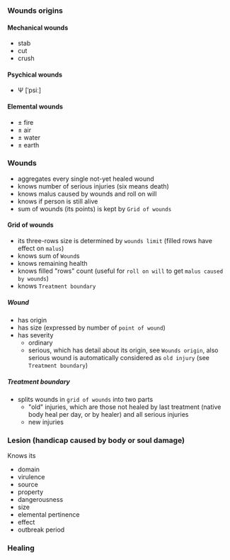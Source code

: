### Wounds origins

#### Mechanical wounds

 - stab
 - cut
 - crush

#### Psychical wounds

 - Ψ [ˈpsiː]
 
#### Elemental wounds
 
 - ± fire
 - ± air
 - ± water
 - ± earth
 
### Wounds
 
 - aggregates every single not-yet healed wound
 - knows number of serious injuries (six means death)
 - knows malus caused by wounds and roll on will
 - knows if person is still alive
 - sum of wounds (its points) is kept by `Grid of wounds`
 
#### Grid of wounds

 - its three-rows size is determined by `wounds limit` (filled rows have effect on `malus`)
 - knows sum of `Wound`s
 - knows remaining health
 - knows filled "rows" count (useful for `roll on will` to get `malus caused by wounds`)
 - knows `Treatment boundary`

##### Wound

 - has origin
 - has size (expressed by number of `point of wound`)
 - has severity
    - ordinary
    - serious, which has detail about its origin, see `Wounds origin`,
    also serious wound is automatically considered as `old injury` (see `Treatment boundary`)
 
##### Treatment boundary

 - splits wounds in `grid of wounds` into two parts
    - "old" injuries, which are those not healed by last treatment (native body heal per day, or by healer) and all serious injuries
    - new injuries

### Lesion (handicap caused by body or soul damage)

Knows its

 - domain
 - virulence
 - source
 - property
 - dangerousness
 - size
 - elemental pertinence
 - effect
 - outbreak period
 
### Healing

